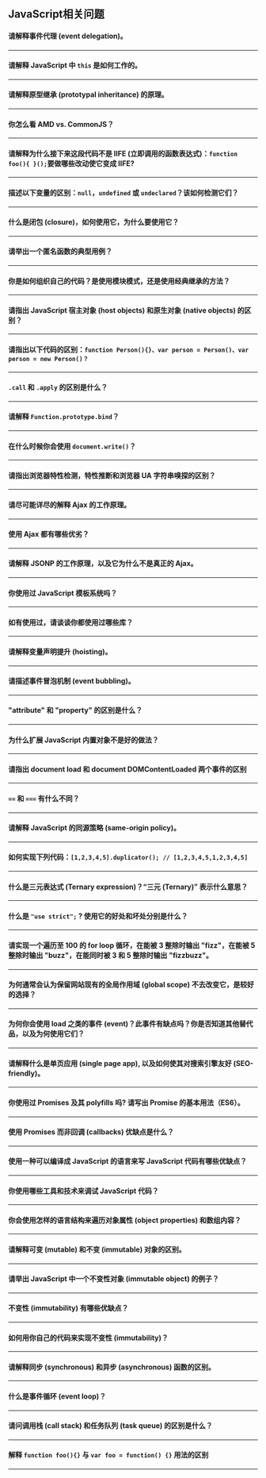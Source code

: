 ## JavaScript相关问题

#### 请解释事件代理 (event delegation)。



---
#### 请解释 JavaScript 中 `this` 是如何工作的。



---
#### 请解释原型继承 (prototypal inheritance) 的原理。



---
#### 你怎么看 AMD vs. CommonJS？



---
#### 请解释为什么接下来这段代码不是 IIFE (立即调用的函数表达式)：`function foo(){ }();`要做哪些改动使它变成 IIFE?



---

#### 描述以下变量的区别：`null`，`undefined` 或 `undeclared`？该如何检测它们？



---

#### 什么是闭包 (closure)，如何使用它，为什么要使用它？



---
#### 请举出一个匿名函数的典型用例？



---
#### 你是如何组织自己的代码？是使用模块模式，还是使用经典继承的方法？



---
#### 请指出 JavaScript 宿主对象 (host objects) 和原生对象 (native objects) 的区别？



---
#### 请指出以下代码的区别：`function Person(){}、var person = Person()、var person = new Person()？`



---
#### `.call` 和 `.apply` 的区别是什么？



---
#### 请解释 `Function.prototype.bind`？



---
#### 在什么时候你会使用 `document.write()`？



---
#### 请指出浏览器特性检测，特性推断和浏览器 UA 字符串嗅探的区别？

---
#### 请尽可能详尽的解释 Ajax 的工作原理。

---
#### 使用 Ajax 都有哪些优劣？

---
#### 请解释 JSONP 的工作原理，以及它为什么不是真正的 Ajax。

---
#### 你使用过 JavaScript 模板系统吗？

---
#### 如有使用过，请谈谈你都使用过哪些库？

---
#### 请解释变量声明提升 (hoisting)。



---
#### 请描述事件冒泡机制 (event bubbling)。



---
#### "attribute" 和 "property" 的区别是什么？



---
#### 为什么扩展 JavaScript 内置对象不是好的做法？



---
#### 请指出 document load 和 document DOMContentLoaded 两个事件的区别



---
#### `==` 和 `===` 有什么不同？



---
#### 请解释 JavaScript 的同源策略 (same-origin policy)。

---
#### 如何实现下列代码：`[1,2,3,4,5].duplicator(); // [1,2,3,4,5,1,2,3,4,5]`



---

#### 什么是三元表达式 (Ternary expression)？“三元 (Ternary)” 表示什么意思？

---
#### 什么是 `"use strict";` ? 使用它的好处和坏处分别是什么？



---
#### 请实现一个遍历至 100 的 for loop 循环，在能被 3 整除时输出 "fizz"，在能被 5 整除时输出 "buzz"，在能同时被 3 和 5 整除时输出 "fizzbuzz"。



---
#### 为何通常会认为保留网站现有的全局作用域 (global scope) 不去改变它，是较好的选择？

---
#### 为何你会使用 load 之类的事件 (event)？此事件有缺点吗？你是否知道其他替代品，以及为何使用它们？

---
#### 请解释什么是单页应用 (single page app), 以及如何使其对搜索引擎友好 (SEO-friendly)。

---
#### 你使用过 Promises 及其 polyfills 吗? 请写出 Promise 的基本用法（ES6）。



---
#### 使用 Promises 而非回调 (callbacks) 优缺点是什么？



---
#### 使用一种可以编译成 JavaScript 的语言来写 JavaScript 代码有哪些优缺点？



---
#### 你使用哪些工具和技术来调试 JavaScript 代码？



---
#### 你会使用怎样的语言结构来遍历对象属性 (object properties) 和数组内容？

---
#### 请解释可变 (mutable) 和不变 (immutable) 对象的区别。



---
#### 请举出 JavaScript 中一个不变性对象 (immutable object) 的例子？



---
#### 不变性 (immutability) 有哪些优缺点？



---
#### 如何用你自己的代码来实现不变性 (immutability)？



---
#### 请解释同步 (synchronous) 和异步 (asynchronous) 函数的区别。



---
#### 什么是事件循环 (event loop)？



---
#### 请问调用栈 (call stack) 和任务队列 (task queue) 的区别是什么？



---
#### 解释 `function foo(){}` 与 `var foo = function() {}` 用法的区别



---